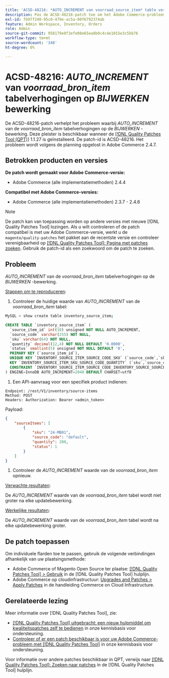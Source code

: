 ```yaml
---
title: 'ACSD-48216: *AUTO_INCREMENT van voorraad_source_item* table verhogingen op *UPDATE* operation'
description: Pas de ACSD-48216-patch toe om het Adobe Commerce-probleem op te lossen, waarbij *AUTO_INCREMENT van de tabel voorraad_source_item* toeneemt bij *UPDATE*-bewerking.
exl-id: fb97f240-95c0-479e-ac5a-00f6792374ab
feature: Admin Workspace, Inventory, Orders
role: Admin
source-git-commit: 958179e0f3efe08e65ea8b0c4c4e1015e3c5bb76
workflow-type: tm+mt
source-wordcount: '348'
ht-degree: 0%

---
```


# ACSD-48216: *AUTO_INCREMENT* van *voorraad_bron_item* tabelverhogingen op *BIJWERKEN* bewerking

De ACSD-48216-patch verhelpt het probleem waarbij *AUTO_INCREMENT* van de *voorraad_bron_item* tabelverhogingen op de *BIJWERKEN* -bewerking. Deze pleister is beschikbaar wanneer de [[!DNL Quality Patches Tool (QPT)]](/help/announcements/adobe-commerce-announcements/magento-quality-patches-released-new-tool-to-self-serve-quality-patches.md) 1.1.27 is geïnstalleerd. De patch-id is ACSD-48216. Het probleem wordt volgens de planning opgelost in Adobe Commerce 2.4.7.

## Betrokken producten en versies

**De patch wordt gemaakt voor Adobe Commerce-versie:**

* Adobe Commerce (alle implementatiemethoden) 2.4.4

**Compatibel met Adobe Commerce-versies:**

* Adobe Commerce (alle implementatiemethoden) 2.3.7 - 2.4.6

>[!NOTE]
>
>De patch kan van toepassing worden op andere versies met nieuwe [!DNL Quality Patches Tool] lozingen. Als u wilt controleren of de patch compatibel is met uw Adobe Commerce-versie, werkt u de `magento/quality-patches` het pakket aan de recentste versie en controleer verenigbaarheid op [[!DNL Quality Patches Tool]: Pagina met patches zoeken](https://experienceleague.adobe.com/tools/commerce-quality-patches/index.html). Gebruik de patch-id als een zoekwoord om de patch te zoeken.

## Probleem

*AUTO_INCREMENT* van de *voorraad_bron_item* tabelverhogingen op de *BIJWERKEN* -bewerking.

<u>Stappen om te reproduceren</u>:

1. Controleer de huidige waarde van *AUTO_INCREMENT* van de *voorraad_bron_item* tabel:

```bash
MySQL > show create table inventory_source_item;
```

```SQL
CREATE TABLE `inventory_source_item` (
  `source_item_id` int(10) unsigned NOT NULL AUTO_INCREMENT,
  `source_code` varchar(255) NOT NULL,
  `sku` varchar(64) NOT NULL,
  `quantity` decimal(12,4) NOT NULL DEFAULT '0.0000',
  `status` smallint(5) unsigned NOT NULL DEFAULT '0',
  PRIMARY KEY (`source_item_id`),
  UNIQUE KEY `INVENTORY_SOURCE_ITEM_SOURCE_CODE_SKU` (`source_code`,`sku`),
  KEY `INVENTORY_SOURCE_ITEM_SKU_SOURCE_CODE_QUANTITY` (`sku`,`source_code`,`quantity`),
  CONSTRAINT `INVENTORY_SOURCE_ITEM_SOURCE_CODE_INVENTORY_SOURCE_SOURCE_CODE` FOREIGN KEY (`source_code`) REFERENCES `inventory_source` (`source_code`) ON DELETE CASCADE
) ENGINE=InnoDB AUTO_INCREMENT=2048 DEFAULT CHARSET=utf8
```

1. Een API-aanvraag voor een specifiek product indienen:

`Endpoint: /rest/V1/inventory/source-items`\
`Method: POST`\
`Headers: Authorization: Bearer <admin_token>`

Payload:

```JSON
{
    "sourceItems": [
        {
            "sku": "24-MB01",
            "source_code": "default",
            "quantity": 200,
            "status": 1
        }
    ]
}
```

1. Controleer de *AUTO_INCREMENT* waarde van de *voorraad_bron_item* opnieuw.

<u>Verwachte resultaten</u>:

De *AUTO_INCREMENT* waarde van de *voorraad_bron_item* tabel wordt niet groter na elke updatebewerking.

<u>Werkelijke resultaten</u>:

De *AUTO_INCREMENT* waarde van de *voorraad_bron_item* tabel wordt na elke updatebewerking groter.

## De patch toepassen

Om individuele flarden toe te passen, gebruik de volgende verbindingen afhankelijk van uw plaatsingsmethode:

* Adobe Commerce of Magento Open Source ter plaatse: [[!DNL Quality Patches Tool] > Gebruik](https://experienceleague.adobe.com/docs/commerce-operations/tools/quality-patches-tool/usage.html) in de [!DNL Quality Patches Tool] hulplijn.
* Adobe Commerce op cloudinfrastructuur: [Upgrades and Patches > Apply Patches](https://experienceleague.adobe.com/docs/commerce-cloud-service/user-guide/develop/upgrade/apply-patches.html) in de handleiding Commerce on Cloud Infrastructure.

## Gerelateerde lezing

Meer informatie over [!DNL Quality Patches Tool], zie:

* [[!DNL Quality Patches Tool] uitgebracht: een nieuw hulpmiddel om kwaliteitspatches zelf te bedienen](/help/announcements/adobe-commerce-announcements/magento-quality-patches-released-new-tool-to-self-serve-quality-patches.md) in onze kennisbasis voor ondersteuning.
* [Controleer of er een patch beschikbaar is voor uw Adobe Commerce-probleem met [!DNL Quality Patches Tool]](/help/support-tools/patches-available-in-qpt-tool/check-patch-for-magento-issue-with-magento-quality-patches.md) in onze kennisbasis voor ondersteuning.

Voor informatie over andere patches beschikbaar in QPT, verwijs naar [[!DNL Quality Patches Tool]: Zoeken naar patches](https://experienceleague.adobe.com/tools/commerce-quality-patches/index.html) in de [!DNL Quality Patches Tool] hulplijn.
